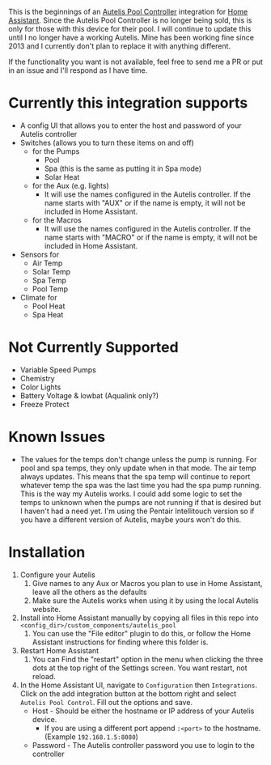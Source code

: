 This is the beginnings of an [Autelis Pool Controller](https://web.archive.org/web/20211218192955/http://autelis.com/) integration for [Home Assistant](https://www.home-assistant.io/).  Since the Autelis Pool Controller is no longer being sold, this is only for those with this device for their pool.  I will continue to update this until I no longer have a working Autelis.  Mine has been working fine since 2013 and I currently don't plan to replace it with anything different.

If the functionality you want is not available, feel free to send me a PR or put in an issue and I'll respond as I have time.  

# Currently this integration supports

* A config UI that allows you to enter the host and password of your Autelis controller
* Switches (allows you to turn these items on and off)
  * for the Pumps
    * Pool
    * Spa (this is the same as putting it in Spa mode)
    * Solar Heat
  * for the Aux (e.g. lights) 
    * It will use the names configured in the Autelis controller.  If the name starts with "AUX" or if the name is empty, it will not be included in Home Assistant.
  * for the Macros
    * It will use the names configured in the Autelis controller.  If the name starts with "MACRO" or if the name is empty, it will not be included in Home Assistant.
* Sensors for
    * Air Temp
    * Solar Temp
    * Spa Temp
    * Pool Temp
* Climate for
  * Pool Heat
  * Spa Heat

# Not Currently Supported

* Variable Speed Pumps
* Chemistry
* Color Lights
* Battery Voltage & lowbat (Aqualink only?) 
* Freeze Protect



# Known Issues

* The values for the temps don't change unless the pump is running.  For pool and spa temps, they only update when in that mode.  The air temp always updates.  This means that the spa temp will continue to report whatever temp the spa was the last time you had the spa pump running.  This is the way my Autelis works.  I could add some logic to set the temps to unknown when the pumps are not running if that is desired but I haven't had a need yet.  I'm using the Pentair Intellitouch version so if you have a different version of Autelis, maybe yours won't do this.


# Installation

1. Configure your Autelis
   1. Give names to any Aux or Macros you plan to use in Home Assistant, leave all the others as the defaults
   2. Make sure the Autelis works when using it by using the local Autelis website.
2. Install into Home Assistant manually by copying all files in this repo into `<config_dir>/custom_components/autelis_pool`
   1. You can use the "File editor" plugin to do this, or follow the Home Assistant instructions for finding where this folder is.
3. Restart Home Assistant 
   1. You can Find the "restart" option in the menu when clicking the three dots at the top right of the Settings screen.  You want restart, not reload.
4. In the Home Assistant UI, navigate to `Configuration` then `Integrations`. Click on the add integration button at the bottom right and select `Autelis Pool Control`. Fill out the options and save.
   - Host - Should be either the hostname or IP address of your Autelis device. 
     - If you are using a different port append `:<port>` to the hostname.  (Example `192.168.1.5:8080`)
   - Password - The Autelis controller password you use to login to the controller
